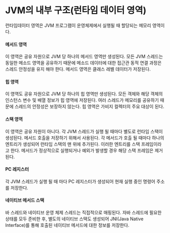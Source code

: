 # JVM의 내부 구조(런타임 데이터 영역)
런타임데이터 영역은 JVM 프로그램이 운영체제에서 실행될 때 할당되는 메모리 영역이다. 

#### 메서드 영역
이 영역은 공유 자원으로 JVM 당 하나의 메서드 영역만 생성된다. 모든 JVM 스레드는 동일한 메소드 영역을 공유하기 때문에 메소드 데이터에 대한 접근관 동적 연결 과정은 스레드 안정성을 유지 해야 한다. 메서드 영역은 클래스 레벨 데이터가 저장된다.

#### 힙 영역
이 영역도 공유 자원으로 JVM 당 하나의 힙 영역만 생성된다. 모든 객체와 해당 객체의 인스턴스 변수 및 배열 정보가 힙 영역에 저장된다. 여러 스레드가 메모리를 공유하기 때문에 스레드의 안정성은 보장하지 않는다. 힙 영역은 가비지 컬렉터의 주요 대상이 된다.

#### 스택 영역
이 영역은 공유 자원이 아니다. 각 JVM 스레드가 실행 될 때마다 별도로 런타임 스택이 생성된다. 메서드 호출을 저장하기 위해서 사용된다. 각 메서드가 호출 될 때마다 하나의 엔트리가 생성되어 런타임 스택의 맨 위에 추가된다. 이러한 엔트리를 스택 프레임이라고 한다. 메서드가 정상적으로 실행되거나 예외가 발생할 경우 해당 스택 프레임은 제거 된다.

#### PC 레지스터
각 JVM 스레드가 실행 될 때 마다 PC 레지스터가 생성되어 현재 실행 중인 명령어 주소를 저장한다. 

#### 네이티브 메서드 스택
바 스레드와 네이티브 운영 체제 스레드는 직접적으로 매핑된다. 자바 스레드에 필요한 상태를 모두 준비한 후, 별도의 네이티브 스택도 생성되어 JNI(Java Native Interface)를 통해 호출된 네이티브 메서드에 대한 정보를 저장한다.